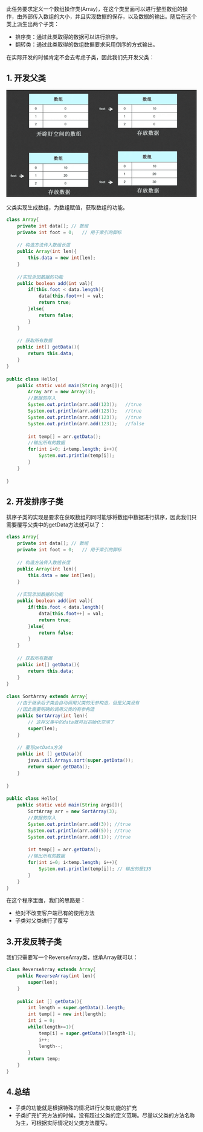 此任务要求定义一个数组操作类(Array)，在这个类里面可以进行整型数组的操作，由外部传入数组的大小，并且实现数据的保存，以及数据的输出。随后在这个类上派生出两个子类：

-   排序类：通过此类取得的数据可以进行排序。
-   翻转类：通过此类取得的数组数据要求采用倒序的方式输出。

在实际开发的时候肯定不会去考虑子类，因此我们先开发父类：

## 1. 开发父类

![](images/综合实战数组的操作.png)

父类实现生成数组，为数组赋值，获取数组的功能。

```java
class Array{
	private int data[];	// 数组
	private int foot = 0;	// 用于索引的脚标

	// 构造方法传入数组长度
	public Array(int len){
		this.data = new int[len];
	}

	//实现添加数据的功能
	public boolean add(int val){
		if(this.foot < data.length){
			data[this.foot++] = val;
			return true;
		}else{
			return false;
		}
	}

	// 获取所有数据
	public int[] getData(){
		return this.data;
	}
}

public class Hello{
	public static void main(String args[]){
		Array arr = new Array(3);
		//数据的存入
		System.out.println(arr.add(123));	//true
		System.out.println(arr.add(123));	//true
		System.out.println(arr.add(123));	//true
		System.out.println(arr.add(123));	//false

		int temp[] = arr.getData();
		//输出所有的数据
		for(int i=0; i<temp.length; i++){
			System.out.println(temp[i]);
		}
	}

}
```

## 2. 开发排序子类

排序子类的实现是要求在获取数组的同时能够将数组中数据进行排序，因此我们只需要覆写父类中的getData方法就可以了：

```java
class Array{
	private int data[];	// 数组
	private int foot = 0;	// 用于索引的脚标

	// 构造方法传入数组长度
	public Array(int len){
		this.data = new int[len];
	}

	//实现添加数据的功能
	public boolean add(int val){
		if(this.foot < data.length){
			data[this.foot++] = val;
			return true;
		}else{
			return false;
		}
	}

	// 获取所有数据
	public int[] getData(){
		return this.data;
	}
}

class SortArray extends Array{
	//由于继承后子类会自动调用父类的无参构造，但是父类没有
	//因此需要明确的调用父类的有参构造
	public SortArray(int len){
		// 这样父类中的data就可以初始化空间了
		super(len);
	}

	// 覆写getData方法
	public int [] getData(){
		java.util.Arrays.sort(super.getData());
		return super.getData();
	}

}

public class Hello{
	public static void main(String args[]){
		SortArray arr = new SortArray(3);
		//数据的存入
		System.out.println(arr.add(3));	//true
		System.out.println(arr.add(5));	//true
		System.out.println(arr.add(1));	//true

		int temp[] = arr.getData();
		//输出所有的数据
		for(int i=0; i<temp.length; i++){
			System.out.println(temp[i]); // 输出的是135
		}
	}
}
```

在这个程序里面，我们的思路是：

-   绝对不改变客户端已有的使用方法
-   子类对父类进行了覆写

## 3.开发反转子类

我们只需要写一个ReverseArray类，继承Array就可以：

```java
class ReverseArray extends Array{
	public ReverseArray(int len){
		super(len);
	}

	public int [] getData(){
		int length = super.getData().length;
		int temp[] = new int[length];
		int i = 0;
		while(length>=1){
			temp[i] = super.getData()[length-1];
			i++;
			length--;
		}
		return temp;
	}
}
```

## 4.总结

-   子类的功能就是根据特殊的情况进行父类功能的扩充
-   子类扩充扩充方法的时候，没有超过父类的定义范畴。尽量以父类的方法名称为主，可根据实际情况对父类方法覆写。

